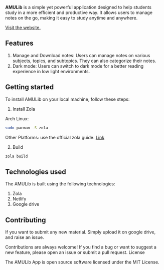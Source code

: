 <b>AMULib</b> is a simple yet powerful application designed to help students study in a more efficient and productive way. It allows users to manage notes on the go, making it easy to study anytime and anywhere.

[Visit the website.](https://amulib.netlify.app)

## Features
1. Manage and Download notes: Users can manage notes on various subjects, topics, and subtopics. They can also categorize their notes.
2. Dark mode: Users can switch to dark mode for a better reading experience in low light environments.

## Getting started

To install AMULib on your local machine, follow these steps:

1. Install Zola

 Arch Linux:
```sh
sudo pacman -S zola
```

Other Platforms:
use the official zola guide. [Link](https://www.getzola.org/documentation/getting-started/installation/)

2. Build
```sh
zola build
```

## Technologies used

The AMULib is built using the following technologies:
1. Zola
2. Netlify
3. Google drive

## Contributing

If you want to submit any new material. Simply upload it on google drive, and raise an issue.

Contributions are always welcome! If you find a bug or want to suggest a new feature, please open an issue or submit a pull request.
License

The AMULib App is open source software licensed under the MIT License.
